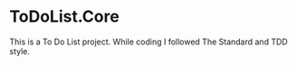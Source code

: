 # ToDoList.Core
This is a To Do List project. While coding  I followed The Standard and TDD style.  
